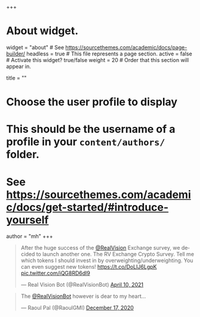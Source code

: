 +++
# About widget.
widget = "about"  # See https://sourcethemes.com/academic/docs/page-builder/
headless = true  # This file represents a page section.
active = false  # Activate this widget? true/false
weight = 20  # Order that this section will appear in.

title = ""

# Choose the user profile to display
# This should be the username of a profile in your `content/authors/` folder.
# See https://sourcethemes.com/academic/docs/get-started/#introduce-yourself
author = "mh"
+++

<div class="center">
<blockquote class="twitter-tweet"><p lang="en" dir="ltr">After the huge success of the <a href="https://twitter.com/RealVision?ref_src=twsrc%5Etfw">@RealVision</a> Exchange survey, we decided to launch another one. The RV Exchange Crypto Survey. Tell me which tokens I should invest in by overweighting/underweighting. You can even suggest new tokens! <a href="https://t.co/DoLIJ6LgpK">https://t.co/DoLIJ6LgpK</a> <a href="https://t.co/iQG8RD6dl9">pic.twitter.com/iQG8RD6dl9</a></p>&mdash; Real Vision Bot (@RealVisionBot) <a href="https://twitter.com/RealVisionBot/status/1380944654179385347?ref_src=twsrc%5Etfw">April 10, 2021</a></blockquote> <script async src="https://platform.twitter.com/widgets.js" charset="utf-8"></script>
</div>

<div class="center">
<blockquote class="twitter-tweet"><p lang="en" dir="ltr">The <a href="https://twitter.com/RealVisionBot?ref_src=twsrc%5Etfw">@RealVisionBot</a> however is dear to my heart...</p>&mdash; Raoul Pal (@RaoulGMI) <a href="https://twitter.com/RaoulGMI/status/1339385171020230657?ref_src=twsrc%5Etfw">December 17, 2020</a></blockquote> <script async src="https://platform.twitter.com/widgets.js" charset="utf-8"></script>
</div>

